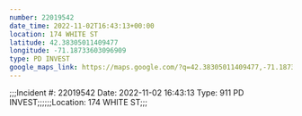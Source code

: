 ```yaml
---
number: 22019542
date_time: 2022-11-02T16:43:13+00:00
location: 174 WHITE ST
latitude: 42.38305011409477
longitude: -71.18733603096909
type: PD INVEST
google_maps_link: https://maps.google.com/?q=42.38305011409477,-71.18733603096909
---
```


;;;Incident #: 22019542  Date: 2022-11-02 16:43:13   Type: 911 PD INVEST;;;;;;Location: 174 WHITE ST;;;
